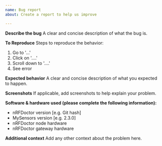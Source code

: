 ```yaml
---
name: Bug report
about: Create a report to help us improve

---
```


**Describe the bug**
A clear and concise description of what the bug is.

**To Reproduce**
Steps to reproduce the behavior:
1. Go to '...'
2. Click on '....'
3. Scroll down to '....'
4. See error

**Expected behavior**
A clear and concise description of what you expected to happen.

**Screenshots**
If applicable, add screenshots to help explain your problem.

**Software & hardware used (please complete the following information):**
 - nRFDoctor version [e.g. Git hash]
 - MySensors version [e.g. 2.3.0]
 - nRFDoctor node hardware
 - nRFDoctor gateway hardware

**Additional context**
Add any other context about the problem here.
